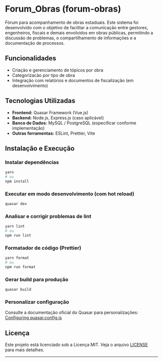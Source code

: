 # Forum\_Obras (forum-obras)

Fórum para acompanhamento de obras estaduais. Este sistema foi desenvolvido com o objetivo de facilitar a comunicação entre gestores, engenheiros, fiscais e demais envolvidos em obras públicas, permitindo a discussão de problemas, o compartilhamento de informações e a documentação de processos.

##  Funcionalidades

* Criação e gerenciamento de tópicos por obra
* Categorizacão por tipo de obra
* Integração com relatórios e documentos de fiscalização (em desenvolvimento)

##  Tecnologias Utilizadas

* **Frontend:** Quasar Framework (Vue.js)
* **Backend:** Node.js, Express.js (caso aplicável)
* **Banco de Dados:** MySQL / PostgreSQL (especificar conforme implementação)
* **Outras ferramentas:** ESLint, Prettier, Vite

##  Instalação e Execução

### Instalar dependências

```bash
yarn
# ou
npm install
```

### Executar em modo desenvolvimento (com hot reload)

```bash
quasar dev
```

### Analisar e corrigir problemas de lint

```bash
yarn lint
# ou
npm run lint
```

### Formatador de código (Prettier)

```bash
yarn format
# ou
npm run format
```

### Gerar build para produção

```bash
quasar build
```

### Personalizar configuração

Consulte a documentação oficial do Quasar para personalizações:
[Configuring quasar.config.js](https://v2.quasar.dev/quasar-cli-vite/quasar-config-js)

##  Licença

Este projeto está licenciado sob a Licença MIT. Veja o arquivo [LICENSE](LICENSE) para mais detalhes.

---


